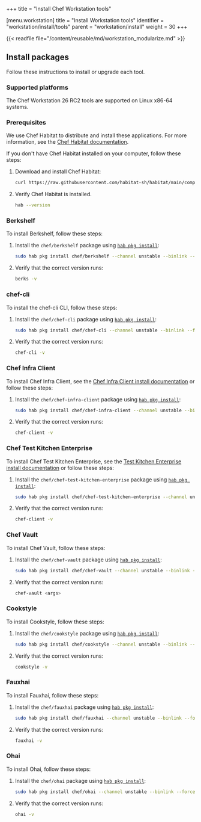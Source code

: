 +++
title = "Install Chef Workstation tools"


[menu.workstation]
title = "Install Workstation tools"
identifier = "workstation/install/tools"
parent = "workstation/install"
weight = 30
+++

{{< readfile file="/content/reusable/md/workstation_modularize.md" >}}

## Install packages

Follow these instructions to install or upgrade each tool.

### Supported platforms

The Chef Workstation 26 RC2 tools are supported on Linux x86-64 systems.

### Prerequisites

We use Chef Habitat to distribute and install these applications.
For more information, see the [Chef Habitat documentation](https://docs.chef.io/habitat/).

If you don't have Chef Habitat installed on your computer, follow these steps:

1. Download and install Chef Habitat:

    ```sh
    curl https://raw.githubusercontent.com/habitat-sh/habitat/main/components/hab/install.sh | sudo bash -s -- -c stable
    ```

1. Verify Chef Habitat is installed.

    ```sh
    hab --version
    ```

### Berkshelf

To install Berkshelf, follow these steps:

1. Install the `chef/berkshelf` package using [`hab pkg install`](https://docs.chef.io/habitat/habitat_cli/#hab-pkg-install):

    ```sh
    sudo hab pkg install chef/berkshelf --channel unstable --binlink --force
    ```

1. Verify that the correct version runs:

    ```sh
    berks -v
    ```

### chef-cli

To install the chef-cli CLI, follow these steps:

1. Install the `chef/chef-cli` package using [`hab pkg install`](https://docs.chef.io/habitat/habitat_cli/#hab-pkg-install):

    ```sh
    sudo hab pkg install chef/chef-cli --channel unstable --binlink --force
    ```

1. Verify that the correct version runs:

    ```sh
    chef-cli -v
    ```

### Chef Infra Client

To install Chef Infra Client, see the [Chef Infra Client install documentation](/install) or follow these steps:

1. Install the `chef/chef-infra-client` package using [`hab pkg install`](https://docs.chef.io/habitat/habitat_cli/#hab-pkg-install):

    ```sh
    sudo hab pkg install chef/chef-infra-client --channel unstable --binlink --force
    ```

1. Verify that the correct version runs:

    ```sh
    chef-client -v
    ```

### Chef Test Kitchen Enterprise

To install Chef Test Kitchen Enterprise, see the [Test Kitchen Enterprise install documentation](workstation/kitchen/install) or follow these steps:

1. Install the `chef/chef-test-kitchen-enterprise` package using [`hab pkg install`](https://docs.chef.io/habitat/habitat_cli/#hab-pkg-install):

    ```sh
    sudo hab pkg install chef/chef-test-kitchen-enterprise --channel unstable --binlink --force
    ```

1. Verify that the correct version runs:

    ```sh
    chef-client -v
    ```

### Chef Vault

To install Chef Vault, follow these steps:

1. Install the `chef/chef-vault` package using [`hab pkg install`](https://docs.chef.io/habitat/habitat_cli/#hab-pkg-install):

    ```sh
    sudo hab pkg install chef/chef-vault --channel unstable --binlink --force
    ```

1. Verify that the correct version runs:

    ```sh
    chef-vault <args>
    ```

### Cookstyle

To install Cookstyle, follow these steps:

1. Install the `chef/cookstyle` package using [`hab pkg install`](https://docs.chef.io/habitat/habitat_cli/#hab-pkg-install):

    ```sh
    sudo hab pkg install chef/cookstyle --channel unstable --binlink --force
    ```

1. Verify that the correct version runs:

    ```sh
    cookstyle -v
    ```

### Fauxhai

To install Fauxhai, follow these steps:

1. Install the `chef/fauxhai` package using [`hab pkg install`](https://docs.chef.io/habitat/habitat_cli/#hab-pkg-install):

    ```sh
    sudo hab pkg install chef/fauxhai --channel unstable --binlink --force
    ```

1. Verify that the correct version runs:

    ```sh
    fauxhai -v
    ```

### Ohai

To install Ohai, follow these steps:

1. Install the `chef/ohai` package using [`hab pkg install`](https://docs.chef.io/habitat/habitat_cli/#hab-pkg-install):

    ```sh
    sudo hab pkg install chef/ohai --channel unstable --binlink --force
    ```

1. Verify that the correct version runs:

    ```sh
    ohai -v
    ```
